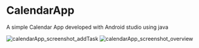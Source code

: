 # CalendarApp
A simple Calendar App developed with Android studio using java

![calendarApp_screenshot_addTask](https://user-images.githubusercontent.com/74872422/208725103-c3f01278-3190-447c-8c7e-01ba4d7554a0.jpg)
![calendarApp_screenshot_overview](https://user-images.githubusercontent.com/74872422/208725107-0f0f67d1-94b3-4edf-923f-f66ce78d5ddc.jpg)
